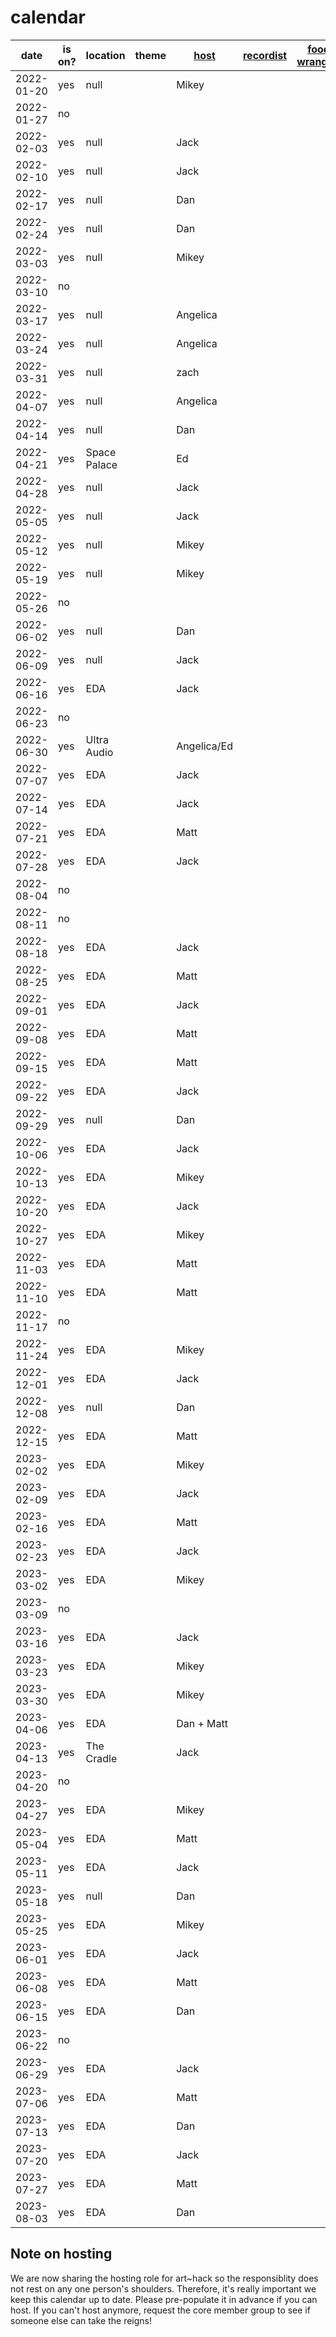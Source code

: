 # calendar

| date | is on? | location | theme | [host](https://github.com/arthacknz/roles/blob/main/host.md) | [recordist](https://github.com/arthacknz/roles/blob/main/recordist.md) | [food wrangler](https://github.com/arthacknz/roles/blob/main/food-wrangler.md)
|---|---|---|---|---|---|---|
| 2022-01-20 | yes | null | | Mikey | | |
| 2022-01-27 | no | | | | | |
| 2022-02-03 | yes | null | | Jack | | |
| 2022-02-10 | yes | null | | Jack | | |
| 2022-02-17 | yes | null | | Dan | | |
| 2022-02-24 | yes | null | | Dan | | |
| 2022-03-03 | yes | null | | Mikey | | |
| 2022-03-10 | no | | | | | |
| 2022-03-17 | yes | null | | Angelica | | |
| 2022-03-24 | yes | null | | Angelica | | |
| 2022-03-31 | yes | null | | zach | | |
| 2022-04-07 | yes | null | | Angelica | | |
| 2022-04-14 | yes | null | | Dan | | |
| 2022-04-21 | yes | Space Palace | | Ed | | |
| 2022-04-28 | yes | null | | Jack | | |
| 2022-05-05 | yes | null | | Jack | | |
| 2022-05-12 | yes | null | | Mikey | | |
| 2022-05-19 | yes | null | | Mikey | | |
| 2022-05-26 | no | | | | | |
| 2022-06-02 | yes | null | | Dan | | |
| 2022-06-09 | yes | null | | Jack | | |
| 2022-06-16 | yes | EDA | | Jack | | |
| 2022-06-23 | no | | | | | |
| 2022-06-30 | yes | Ultra Audio | | Angelica/Ed | | |
| 2022-07-07 | yes | EDA | | Jack | | |
| 2022-07-14 | yes | EDA | | Jack | | |
| 2022-07-21 | yes | EDA | | Matt | | |
| 2022-07-28 | yes | EDA | | Jack | | |
| 2022-08-04 | no | | | | | |
| 2022-08-11 | no | | | | | |
| 2022-08-18 | yes | EDA | | Jack | | |
| 2022-08-25 | yes | EDA | | Matt | | |
| 2022-09-01 | yes | EDA | | Jack | | |
| 2022-09-08 | yes | EDA | | Matt | | |
| 2022-09-15 | yes | EDA | | Matt | | |
| 2022-09-22 | yes | EDA | | Jack | | |
| 2022-09-29 | yes | null | | Dan | | |
| 2022-10-06 | yes | EDA | | Jack | | |
| 2022-10-13 | yes | EDA | | Mikey | | |
| 2022-10-20 | yes | EDA | | Jack | | |
| 2022-10-27 | yes | EDA | | Mikey | | |
| 2022-11-03 | yes | EDA | | Matt | | |
| 2022-11-10 | yes | EDA | | Matt | | |
| 2022-11-17 | no | | | | | |
| 2022-11-24 | yes | EDA | | Mikey | | |
| 2022-12-01 | yes | EDA | | Jack | | |
| 2022-12-08 | yes | null | | Dan | | |
| 2022-12-15 | yes | EDA | | Matt | | |
| 2023-02-02 | yes | EDA | | Mikey | | |
| 2023-02-09 | yes | EDA | | Jack | | |
| 2023-02-16 | yes | EDA | | Matt | | |
| 2023-02-23 | yes | EDA | | Jack | | |
| 2023-03-02 | yes | EDA | | Mikey | | |
| 2023-03-09 | no | | | | | |
| 2023-03-16 | yes | EDA | | Jack | | |
| 2023-03-23 | yes | EDA | | Mikey | | |
| 2023-03-30 | yes | EDA | | Mikey | | |
| 2023-04-06 | yes | EDA | | Dan + Matt | | |
| 2023-04-13 | yes | The Cradle | | Jack | | |
| 2023-04-20 | no | | | | | |
| 2023-04-27 | yes | EDA | | Mikey | | |
| 2023-05-04 | yes | EDA | | Matt | | |
| 2023-05-11 | yes | EDA | | Jack | | |
| 2023-05-18 | yes | null | | Dan | | |
| 2023-05-25 | yes | EDA | | Mikey | | |
| 2023-06-01 | yes | EDA | | Jack | | |
| 2023-06-08 | yes | EDA | | Matt | | |
| 2023-06-15 | yes | EDA | | Dan | | |
| 2023-06-22 | no | | | | | |
| 2023-06-29 | yes | EDA | | Jack | | |
| 2023-07-06 | yes | EDA | | Matt | | |
| 2023-07-13 | yes | EDA | | Dan | | |
| 2023-07-20 | yes | EDA | | Jack | | |
| 2023-07-27 | yes | EDA | | Matt | | |
| 2023-08-03 | yes | EDA | | Dan | | |

## Note on hosting

We are now sharing the hosting role for art~hack so the responsiblity does not rest on any one person's shoulders. Therefore, it's really important we keep this calendar up to date. Please pre-populate it in advance if you can host. If you can't host anymore, request the core member group to see if someone else can take the reigns!
